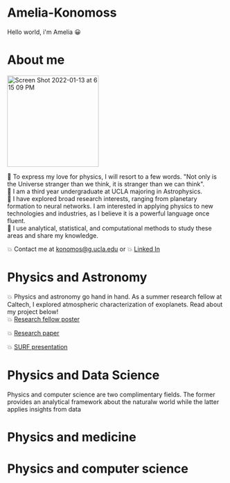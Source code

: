 # Amelia-Konomoss
Hello world, i'm Amelia
:grinning:
# About me

<img width="211" alt="Screen Shot 2022-01-13 at 6 15 09 PM" src="https://user-images.githubusercontent.com/66533374/149439941-509c92f2-68cd-4044-9673-98a78a8cb66d.png">


:dizzy: To express my love for physics, I will resort to a few words. "Not only is the Universe stranger than we think, it is stranger than we can think". <br />
:dizzy: I am a third year undergraduate at UCLA majoring in Astrophysics. <br />
:dizzy:  I have explored broad research interests, ranging from planetary formation to neural networks. I am interested in applying physics to new technologies and industries, as I believe it is a powerful language once fluent. <br />
:dizzy:  I use analytical, statistical, and computational methods to study these areas and share my knowledge.  <br />

:boom: Contact me at konomos@g.ucla.edu or 
:boom: [Linked In](https://www.linkedin.com/in/amelia-konomos/)

# Physics and Astronomy

:boom: Physics and astronomy go hand in hand. As a summer research fellow at Caltech, I explored atmospheric characterization of exoplanets. Read about my project below! <br />
:boom: [Research fellow poster](https://github.com/akonomos/Amelia-Konomoss/files/7856561/RESEARCH_POSTER.pdf) <br />

:boom: [Research paper](https://github.com/akonomos/Amelia-Konomoss/files/7856583/final_report_SURF.pdf)

:boom: [SURF presentation](https://www.youtube.com/watch?v=WAnW8u--diQ)

# Physics and Data Science
Physics and computer science are two complimentary fields. The former provides an analytical framework about the naturalw world while the latter applies insights from data

# Physics and medicine

# Physics and computer science

